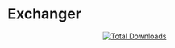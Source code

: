 # Exchanger
<p align="center">
    <a href="https://t.me/+0yFcTFNzxGM5Mzgy"><img src="https://github.com/user-attachments/assets/580c647f-3a52-4763-aff7-01257c07d4f5" alt="Total Downloads"></a>
</p>
